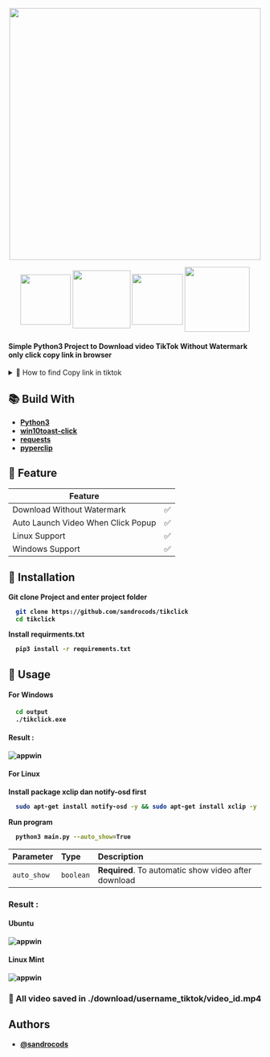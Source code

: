<p align="center">
  <img width="500" height="500" src="https://i.ibb.co/3SC8cNd/Blue-and-Gold-Icon-Cryptocurrency-Instagram-Cover-Highlight-3.png">

</p>

<p align="center">
  <img align="center" width="100" src="https://img.shields.io/badge/python-3670A0?style=for-the-badge&logo=python&logoColor=ffdd54">
  <img align="center" width=115" src="https://img.shields.io/badge/Windows-0078D6?style=for-the-badge&logo=windows&logoColor=white">
  <img align="center" width="101" src="https://img.shields.io/badge/Ubuntu-E95420?style=for-the-badge&logo=ubuntu&logoColor=white">
  <img align="center" width=129" src="https://img.shields.io/badge/Linux Mint-0078D6?style=for-the-badge&logo=linux-mint&logoColor=white">
 </p>


#### Simple Python3 Project to Download video TikTok Without Watermark only click copy link in browser

<details> 
<summary>📌 How to find Copy link in tiktok</summary>
<hr>

> <strong>Open tiktok link example : </strong> `https://www.tiktok.com/@awokwokwokwkokwow/video/6865609642974743810?is_from_webapp=1&sender_device=pc&web_id=7054835408228959746` click copy link
                                                                                                                                   
![sc](https://i.ibb.co/Ksb1ZQ3/image.png) 

#### or
                                                                                                                                   
> <strong>Open tiktok homepage click copy link                                                                                                                                  
![app](https://i.ibb.co/5TMPnnC/image.png)                                                                                                                                                                                                                                                                                                                                                                                
</details>
                                                                                                                                   



## 📚 Build With

 - [Python3](https://www.python.org/)
 - [win10toast-click](https://pypi.org/project/win10toast-click/)
 - [requests](https://pypi.org/project/requests/)
 - [pyperclip](https://pypi.org/project/pyperclip/)

## 🔰 Feature

| Feature             | |
| ----------------- | ------------------------------------------------------------------ |
| Download Without Watermark | ✅ |
| Auto Launch Video When Click Popup | ✅ |
| Linux Support | ✅ |
| Windows Support | ✅ |


## 🔧 Installation

Git clone Project and enter project folder

```bash
  git clone https://github.com/sandrocods/tikclick
  cd tikclick
```

Install requirments.txt
```bash
  pip3 install -r requirements.txt
```


## 🚀 Usage

#### For Windows 

```bash
  cd output
  ./tikclick.exe
```

#### Result :

![appwin](https://s8.gifyu.com/images/ezgif-1-cbeed8e92f.gif)



#### For Linux

Install package xclip dan notify-osd first
```bash
  sudo apt-get install notify-osd -y && sudo apt-get install xclip -y
```

Run program
```bash
  python3 main.py --auto_show=True
```

| Parameter   | Type      | Description                                          |
|:------------|:----------|:-----------------------------------------------------|
| `auto_show` | `boolean` | **Required**. To automatic show video after download |


### Result :

#### Ubuntu
![appwin](https://s8.gifyu.com/images/ezgif-1-e13d1df694.gif)

#### Linux Mint
![appwin](https://s8.gifyu.com/images/ezgif-3-80136b321d.gif)

### 🔗 All video saved in ./download/username_tiktok/video_id.mp4
## Authors

- [@sandrocods](https://www.github.com/sandrocods)

